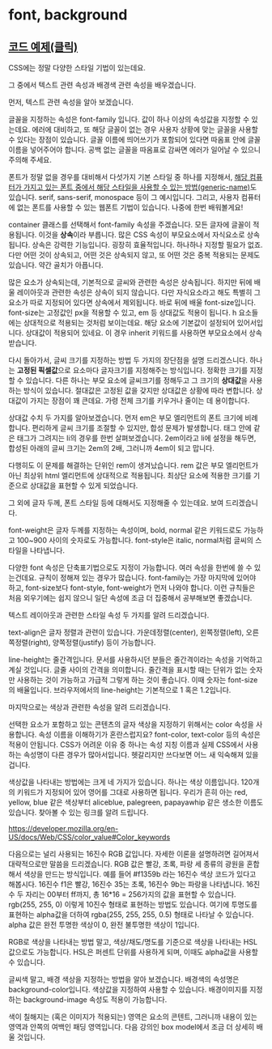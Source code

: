 # font, background

## [코드 예제(클릭)](https://codepen.io/tinystone/pen/OqqNMK)

CSS에는 정말 다양한 스타일 기법이 있는데요.

그 중에서 텍스트 관련 속성과 배경색 관련 속성을 배우겠습니다.

먼저, 텍스트 관련 속성을 알아 보겠습니다.

글꼴을 지정하는 속성은 font-family 입니다. 값이 하나 이상의 속성값을 지정할 수 있는데요. 에러에 대비하고, 또 해당 글꼴이 없는 경우 사용자 상황에 맞는 글꼴을 사용할 수 있다는 장점이 있습니다. 글꼴 이름에 띄어쓰기가 포함되어 있다면 따옴표 안에 글꼴 이름을 넣어주어야 합니다. 공백 없는 글꼴을 따옴표로 감싸면 에러가 일어날 수 있으니 주의해 주세요.

폰트가 정말 없을 경우를 대비해서 다섯가지 기본 스타일 중 하나를 지정해서, [해당 컴퓨터가 가지고 있는 폰트 중에서 해당 스타일을 사용할 수 있는 방법(generic-name)](https://developer.mozilla.org/ko/docs/Web/CSS/font-family#%EA%B0%92)도 있습니다. serif, sans-serif, monospace 등이 그 예시입니다. 그리고, 사용자 컴퓨터에 없는 폰트를 사용할 수 있는 웹폰트 기법이 있습니다. 나중에 한번 배워볼게요!

container 클래스를 선택해서 font-family 속성을 주겠습니다. 모든 글자에 글꼴이 적용됩니다. 이것을 **상속**이라 부릅니다. 많은 CSS 속성이 부모요소에서 자식요소로 상속됩니다. 상속은 강력한 기능입니다. 굉장히 효율적입니다. 하나하나 지정할 필요가 없죠. 다만 어떤 것이 상속되고, 어떤 것은 상속되지 않고, 또 어떤 것은 중복 적용되는 문제도 있습니다. 약간 골치가 아픕니다.

많은 요소가 상속되는데, 기본적으로 글씨와 관련한 속성은 상속됩니다. 하지만 뒤에 배울 레이아웃과 관련한 속성은 상속이 되지 않습니다. 다만 자식요소라고 해도 특별히 그 요소가 따로 지정되어 있다면 상속에서 제외됩니다. 바로 뒤에 배울 font-size입니다. font-size는 고정값인 px을 적용할 수 있고, em 등 상대값도 적용이 됩니다. h 요소들에는 상대적으로 적용되는 것처럼 보이는데요. 해당 요소에 기본값이 설정되어 있어서입니다. 상대값이 적용되어 있네요. 이 경우 inherit 키워드를 사용하면 부모요소에서 상속받습니다.

다시 돌아가서, 글씨 크기를 지정하는 방법 두 가지의 장단점을 설명 드리겠스니다. 하나는 **고정된 픽셀값**으로 요소마다 글자크기를 지정해주는 방식입니다. 정확한 크기를 지정할 수 있습니다. 다른 하나는 부모 요소에 글씨크기를 정해두고 그 크기의 **상대값**을 사용하는 방식이 있습니다. 절대값은 고정된 값을 갖지만 상대값은 상황에 따라 변합니다. 상대값이 가지는 장점이 꽤 큰데요. 가령 전체 크기를 키우거나 줄이는 데 용이합니다.

상대값 수치 두 가지를 알아보겠습니다. 먼저 em은 부모 엘리먼트의 폰트 크기에 비례합니다. 편리하게 글씨 크기를 조절할 수 있지만, 합성 문제가 발생합니다. 태그 안에 같은 태그가 그려지는 li의 경우를 한번 살펴보겠습니다. 2em이라고 li에 설정을 해두면, 합성된 아래의 글씨 크기는 2em의 2배, 그러니까 4em이 되고 맙니다.

다행히도 이 문제를 해결하는 단위인 rem이 생겨났습니다. rem 값은 부모 엘리먼트가 아닌 최상위 html 엘리먼트에 상대적으로 적용됩니다. 최상단 요소에 적용한 크기를 기준으로 상대값을 표현할 수 있게 되었습니다.

그 외에 글자 두께, 폰트 스타일 등에 대해서도 지정해줄 수 있는데요. 보여 드리겠습니다.

font-weight은 글자 두께를 지정하는 속성이며, bold, normal 같은 키워드로도 가능하고 100~900 사이의 숫자로도 가능합니다. font-style은 italic, normal처럼 글씨의 스타일을 나타냅니다.

다양한 font 속성은 단축표기법으로도 지정이 가능합니다. 여러 속성을 한번에 쓸 수 있는건데요. 규칙이 정해져 있는 경우가 많습니다. font-family는 가장 마지막에 있어야 하고, font-size보다 font-style, font-weight가 먼저 나와야 합니다. 이런 규칙들은 처음 외우기에는 쉽지 않으니 일단 속성에 조금 더 집중해서 공부해보면 좋겠습니다.

텍스트 레이아웃과 관련한 스타일 속성 두 가지를 알려 드리겠습니다.

text-align은 글자 정렬과 관련이 있습니다. 가운데정렬(center), 왼쪽정렬(left), 오른쪽정렬(right), 양쪽정렬(justify) 등이 가능합니다.

line-height는 줄간격입니다. 문서를 사용하시던 분들은 줄간격이라는 속성을 기억하고 계실 것입니다. 글줄 사이의 간격을 의미합니다.
줄간격을 표시할 때는 단위가 없는 숫자만 사용하는 것이 가능하고 가급적 그렇게 하는 것이 좋습니다.
이때 숫자는 font-size의 배율입니다. 브라우저에서의 line-height는 기본적으로 1 혹은 1.2입니다.

마지막으로는 색상과 관련한 속성을 알려 드리겠습니다.

선택한 요소가 포함하고 있는 콘텐츠의 글자 색상을 지정하기 위해서는 color 속성을 사용합니다. 속성 이름을 이해하기가 혼란스럽지요? font-color, text-color 등의 속성은 적용이 안됩니다. CSS가 어려운 이유 중 하나는 속성 지칭 이름과 실제 CSS에서 사용하는 속성명이 다른 경우가 많아서입니다. 헷갈리지만 쓰다보면 어느 새 익숙해져 있을 겁니다.

색상값을 나타내는 방법에는 크게 네 가지가 있습니다. 하나는 색상 이름입니다. 120개의 키워드가 지정되어 있어 영어를 그대로 사용하면 됩니다. 우리가 흔히 아는 red, yellow, blue 같은 색상부터 aliceblue, palegreen, papayawhip 같은 생소한 이름도 있습니다. 찾아볼 수 있는 링크를 알려 드립니다.

https://developer.mozilla.org/en-US/docs/Web/CSS/color_value#Color_keywords

다음으로는 널리 사용되는 16진수 RGB 값입니다. 자세한 이론을 설명하려면 길어져서 대략적으로만 말씀을 드리겠습니다. RGB 값은 빨강, 초록, 파랑 세 종류의 광원을 혼합해서 색상을 만드는 방식입니다. 예를 들어 #f1359b 라는 16진수 색상 코드가 있다고 해봅시다. 16진수 f1은 빨강, 16진수 35는 초록, 16진수 9b는 파랑을 나타냅니다. 16진수 두 자리는 00부터 ff까지, 총 16\*16 = 256가지의 값을 표현할 수 있습니다. rgb(255, 255, 0) 이렇게 10진수 형태로 표현하는 방법도 있습니다. 여기에 투명도를 표현하는 alpha값을 더하여 rgba(255, 255, 255, 0.5) 형태로 나타날 수 있습니다. alpha 값은 완전 투명한 색상이 0, 완전 불투명한 색상이 1입니다.

RGB로 색상을 나타내는 방법 말고, 색상/채도/명도를 기준으로 색상을 나타내는 HSL 값으로도 가능합니다. HSL은 퍼센트 단위를 사용하게 되며, 이때도 alpha값을 사용할 수 있습니다.

글씨색 말고, 배경 색상을 지정하는 방법을 알아 보겠습니다. 배경색의 속성명은 background-color입니다. 색상값을 지정하여 사용할 수 있습니다. 배경이미지를 지정하는 background-image 속성도 적용이 가능합니다.

색이 칠해지는 (혹은 이미지가 적용되는) 영역은 요소의 콘텐트, 그러니까 내용이 있는 영역과 안쪽의 여백인 패딩 영역입니다. 다음 강의인 box model에서 조금 더 상세히 배울 것입니다.
